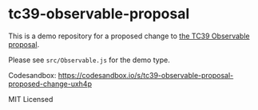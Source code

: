 # tc39-observable-proposal

This is a demo repository for a proposed change to [the TC39 Observable proposal](https://github.com/tc39/proposal-observable).

Please see `src/Observable.js` for the demo type.

Codesandbox: https://codesandbox.io/s/tc39-observable-proposal-proposed-change-uxh4p

MIT Licensed

